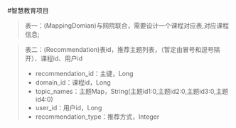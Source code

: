 #智慧教育项目

>表一：(MappingDomian)与网院联合，需要设计一个课程对应表,对应课程信息;

>表二：(Recommendation)表id，推荐主题列表，（暂定由冒号和逗号隔开）、课程id、用户id
>* recommendation_id：主键，Long
>* domain_id：课程id，Long
>* topic_names：主题Map，String(主题id1:0,主题id2:0,主题id3:0,主题id4:0)
>* user_id：用户id，Long
>* recommendation_type：推荐方式，Integer

